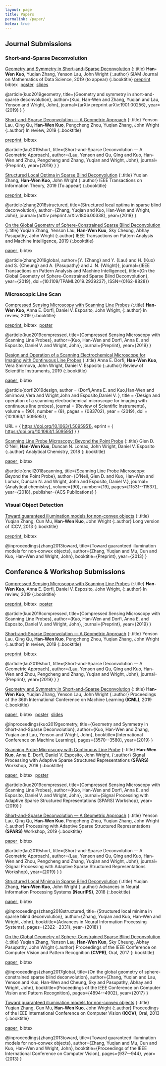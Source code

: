 ```yaml
---
layout: page
title: Papers
permalink: /paper/
ketex: true
---
```



## Journal Submissions ##

### Short-and-Sparse Deconvolution ###

[Geometry and Symmetry in Short-and-Sparse Deconvolution](https://arxiv.org/pdf/1901.00256.pdf)
{:.title}
**Han-Wen Kuo**, Yuqian Zhang, Yenson Lau, John Wright
{:.author}
SIAM Journal on Mathematics of Data Science, 2019 (to appear)
{:.booktitle}
<span class="glyphicon glyphicon-download-alt"></span><span style="margin-right:5px"><a role="button" href="https://arxiv.org/pdf/1901.00256.pdf"> preprint </a></span> <span class="glyphicon glyphicon-paperclip"></span>
<span style="margin-right:5px"><a role="button" onclick="toggle_block('bibtex-sas-long')" >bibtex</a></span> <span> <span class="glyphicon glyphicon-picture"></span> <span style="margin-right:5px"><a role="button" href="/assets/poster_SaSD.pdf">poster</a></span> <span class="glyphicon glyphicon-film"></span> <span style="margin-right:5px"><a role="button" href="/assets/slides_SaSD.pdf">slides</a></span> 

<div id="bibtex-sas-long" class="bibtex">
@article{kuo2019geometry,
  title={Geometry and symmetry in short-and-sparse deconvolution},
  author={Kuo, Han-Wen and Zhang, Yuqian and Lau, Yenson and Wright, John},
  journal={arXiv preprint arXiv:1901.00256},
  year={2019}
}
}
</div>




[Short-and-Sparse Deconvolution — A Geometric Approach](/assets/neurips_2019_sas.pdf)
{:.title}
Yenson Lau, Qing Qu, **Han-Wen Kuo**, Pengcheng Zhou, Yuqian Zhang, John Wright
{:.author}
In review, 2019
{:.booktitle}

<span class="glyphicon glyphicon-download-alt"></span><span style="margin-right:5px"><a role="button" href="/assets/neurips_2019_sas.pdf"> preprint </a></span> <span class="glyphicon glyphicon-paperclip"></span>
<span style="margin-right:5px"><a role="button" onclick="toggle_block('bibtex-sasgeo-long')" >bibtex</a></span>

<div id="bibtex-sasgeo-long" class="bibtex">
@article{lau2019short,
  title={Short-and-Sparse Deconvolution — A Geometric Approach},
  author={Lau, Yenson and Qu, Qing and Kuo, Han-Wen and Zhou, Pengcheng and Zhang, Yuqian and Wright, John},
  journal={Preprint},
  year={2019}
}
}
</div>


[Structured Local Optima in Sparse Blind Deconvolution](https://arxiv.org/pdf/1806.00338.pdf)
{:.title}
Yuqian Zhang, **Han-Wen Kuo**, John Wright
{:.author}
IEEE Transactions on Information Theory, 2019 (To appear)
{:.booktitle}

<span class="glyphicon glyphicon-download-alt"></span><span style="margin-right:5px"><a role="button" href="https://arxiv.org/pdf/1806.00338.pdf"> preprint </a></span> <span class="glyphicon glyphicon-paperclip"></span>
<span><a role="button" onclick="toggle_block('bibtex-structured-long')" >bibtex</a></span>

<div id="bibtex-structured-long" class="bibtex">
@article{zhang2018structured,
  title={Structured local optima in sparse blind deconvolution},
  author={Zhang, Yuqian and Kuo, Han-Wen and Wright, John},
  journal={arXiv preprint arXiv:1806.00338},
  year={2018}
}
</div>



[On the Global Geometry of Sphere-Constrained Sparse Blind Deconvolution](https://ieeexplore.ieee.org/document/8823055) 
{:.title}
Yuqian Zhang, Yenson Lau, **Han-Wen Kuo**, Sky Cheung, Abhay Pasupathy, John Wright
{:.author}
IEEE Transactions on Pattern Analysis and Machine Intelligence, 2019
{:.booktitle}

<span class="glyphicon glyphicon-download-alt"></span><span style="margin-right:5px"><a role="button" href="https://arxiv.org/pdf/1901.01913.pdf"> paper </a></span> <span class="glyphicon glyphicon-paperclip"></span>
<span><a role="button" onclick="toggle_block('bibtex-sphere-long')" >bibtex</a></span>

<div id="bibtex-sphere-long" class="bibtex">
@article{zhang2019global, 
author={Y. {Zhang} and Y. {Lau} and H. {Kuo} and S. {Cheung} and A. {Pasupathy} and J. N. {Wright}}, 
journal={IEEE Transactions on Pattern Analysis and Machine Intelligence}, 
title={On the Global Geometry of Sphere-Constrained Sparse Blind Deconvolution}, 
year={2019}, 
doi={10.1109/TPAMI.2019.2939237}, 
ISSN={0162-8828}}
</div>








### Microscopic Line Scan ###

[Compressed Sensing Microscopy with Scanning Line Probes](/assets/neurips_2019.pdf)
{:.title}
 **Han-Wen Kuo**, Anna E. Dorfi, Daniel V. Esposito, John Wright, 
{:.author}
In review, 2019
{:.booktitle}

<span class="glyphicon glyphicon-download-alt"></span><span style="margin-right:5px"><a role="button" href="/assets/neurips_2019.pdf" > preprint </a></span> <span class="glyphicon glyphicon-paperclip"></span>
<span style="margin-right:5px"><a role="button" onclick="toggle_block('bibtex-csclp-long')" >bibtex</a></span><span class="glyphicon glyphicon-picture"></span> <span style="margin-right:5px"><a role="button" href="/assets/poster_secmclp.pdf">poster</a></span>

<div id="bibtex-csclp-long" class="bibtex">
@article{kuo2019compressed,
  title={Compressed Sensing Microscopy with Scanning Line Probes},
  author={Kuo, Han-Wen and Dorfi, Anna E. and Esposito, Daniel V. and Wright, John},
  journal={Preprint},
  year={2019}
}
</div>




[Design and Operation of a Scanning Electrochemical Microscope for Imaging with Continuous Line Probes](https://aip.scitation.org/doi/10.1063/1.5095951)
{:.title}
Anna E. Dorfi, **Han-Wen Kuo**, Vera Smirnova, John Wright, Daniel V. Esposito
{:.author}
Review of Scientific Instruments, 2019
{:.booktitle}

<span class="glyphicon glyphicon-download-alt"></span><span style="margin-right:5px"><a role="button" href="/assets/RSI19.pdf" > paper </a></span> <span class="glyphicon glyphicon-paperclip"></span>
<span><a role="button" onclick="toggle_block('bibtex-instrument')" >bibtex</a></span>

<div id="bibtex-instrument" class="bibtex">
@article{dorfi2019design,
author = {Dorfi,Anna E.  and Kuo,Han-Wen  and Smirnova,Vera  and Wright,John  and Esposito,Daniel V. },
title = {Design and operation of a scanning electrochemical microscope for imaging with continuous line probes},
journal = {Review of Scientific Instruments},
volume = {90},
number = {8},
pages = {083702},
year = {2019},
doi = {10.1063/1.5095951},

URL = { https://doi.org/10.1063/1.5095951},
eprint = { https://doi.org/10.1063/1.5095951 }
}
</div>




[Scanning Line Probe Microscopy: Beyond the Point Probe](https://pubs.acs.org/doi/pdf/10.1021/acs.analchem.8b02852)
{:.title}
Glen D. O’Neil, **Han-Wen Kuo**, Duncan N. Lomax, John Wright, Daniel V. Esposito
{:.author}
Analytical Chemistry, 2018
{:.booktitle}

<span class="glyphicon glyphicon-download-alt"></span><span style="margin-right:5px"><a role="button" href="/assets/acs.analchem.8b02852.pdf"> paper </a></span> <span class="glyphicon glyphicon-paperclip"></span>
<span><a role="button" onclick="toggle_block('bibtex-scanning')" >bibtex</a></span>

<div id="bibtex-scanning" class="bibtex">
@article{oneil2018scanning,
  title={Scanning Line Probe Microscopy: Beyond the Point Probe},
  author={O’Neil, Glen D. and Kuo, Han-Wen and Lomax, Duncan N. and Wright, John and Esposito, Daniel V.},
  journal={Analytical chemistry},
  volume={90},
  number={19},
  pages={11531--11537},
  year={2018},
  publisher={ACS Publications}
}
</div>


### Visual Object Detection ###

[Toward guaranteed illumination models for non-convex objects](/assets/ZMKW13-pp.pdf)
{:.title}
Yuqian Zhang, Cun Mu, **Han-Wen Kuo**, John Wright
{:.author}
Long version of ICCV, 2013
{:.booktitle}

<span class="glyphicon glyphicon-download-alt"></span><span style="margin-right:5px"><a role="button" href="/assets/ZMKW13-pp.pdf"> preprint </a></span> <span class="glyphicon glyphicon-paperclip"></span>
<span><a role="button" onclick="toggle_block('bibtex-illumination-long')" >bibtex</a></span>

<div id="bibtex-illumination-long" class="bibtex">
@inproceedings{zhang2013toward,
  title={Toward guaranteed illumination models for non-convex objects},
  author={Zhang, Yuqian and Mu, Cun and Kuo, Han-Wen and Wright, John},
  booktitle={Preprint}, 
  year={2013}
}
</div>

## Conference & Workshop Submissions ##

[Compressed Sensing Microscopy with Scanning Line Probes](/assets/neurips_2019.pdf)
{:.title}
 **Han-Wen Kuo**, Anna E. Dorfi, Daniel V. Esposito, John Wright, 
{:.author}
In review, 2019
{:.booktitle}

<span class="glyphicon glyphicon-download-alt"></span><span style="margin-right:5px"><a role="button" href="/assets/neurips_2019.pdf" > preprint </a></span> <span class="glyphicon glyphicon-paperclip"></span>
<span style="margin-right:5px"><a role="button" onclick="toggle_block('bibtex-csclp')" >bibtex</a></span><span class="glyphicon glyphicon-picture"></span> <span style="margin-right:5px"><a role="button" href="/assets/poster_secmclp.pdf">poster</a></span>

<div id="bibtex-csclp" class="bibtex">
@article{kuo2019compressed,
  title={Compressed Sensing Microscopy with Scanning Line Probes},
  author={Kuo, Han-Wen and Dorfi, Anna E. and Esposito, Daniel V. and Wright, John},
  journal={Preprint},
  year={2019}
}
</div>

[Short-and-Sparse Deconvolution — A Geometric Approach](/assets/neurips_2019_sas.pdf)
{:.title}
Yenson Lau, Qing Qu, **Han-Wen Kuo**, Pengcheng Zhou, Yuqian Zhang, John Wright
{:.author}
In review, 2019
{:.booktitle}

<span class="glyphicon glyphicon-download-alt"></span><span style="margin-right:5px"><a role="button" href="/assets/neurips_2019_sas.pdf"> preprint </a></span> <span class="glyphicon glyphicon-paperclip"></span>
<span style="margin-right:5px"><a role="button" onclick="toggle_block('bibtex-sasgeo')" >bibtex</a></span>

<div id="bibtex-sasgeo" class="bibtex">
@article{lau2019short,
  title={Short-and-Sparse Deconvolution — A Geometric Approach},
  author={Lau, Yenson and Qu, Qing and Kuo, Han-Wen and Zhou, Pengcheng and Zhang, Yuqian and Wright, John},
  journal={Preprint},
  year={2019}
}
}
</div>


[Geometry and Symmetry in Short-and-Sparse Deconvolution](/assets/SaSD_icml2019.pdf)
{:.title}
**Han-Wen Kuo**,  Yuqian Zhang, Yenson Lau, John Wright
{:.author}
Proceedings of the 36th International Conference on Machine Learning **(ICML)**, 2019
{:.booktitle}

<span class="glyphicon glyphicon-download-alt"></span><span style="margin-right:5px"><a role="button" href="/assets/SaSD_icml2019.pdf"> paper </a></span> <span class="glyphicon glyphicon-paperclip"></span>
<span style="margin-right:5px"><a role="button" onclick="toggle_block('bibtex-sas')" >bibtex</a></span> <span> <span class="glyphicon glyphicon-picture"></span> <span style="margin-right:5px"><a role="button" href="/assets/poster_SaSD.pdf">poster</a></span> <span class="glyphicon glyphicon-film"></span> <span style="margin-right:5px"><a role="button" href="/assets/slides_SaSD.pdf">slides</a></span> 

<div id="bibtex-sas" class="bibtex">
@inproceedings{kuo2019geometry,
  title={Geometry and Symmetry in Short-and-Sparse Deconvolution},
  author={Kuo, Han-Wen and Zhang, Yuqian and Lau, Yenson and Wright, John},
  booktitle={International Conference on Machine Learning},
  pages={3570--3580},
  year={2019}
}
</div>

[Scanning Probe Microscopy with Continuous Line Probe](/assets/spars_2019_secmclp.pdf)
{:.title}
 **Han-Wen Kuo**, Anna E. Dorfi, Daniel V. Esposito, John Wright, 
{:.author}
Signal Processing with Adaptive Sparse Structured Representations **(SPARS)** Workshop, 2019
{:.booktitle}

<span class="glyphicon glyphicon-download-alt"></span><span style="margin-right:5px"><a role="button" href="/assets/spars_2019_secmclp.pdf" > paper </a></span> <span class="glyphicon glyphicon-paperclip"></span>
<span style="margin-right:5px"><a role="button" onclick="toggle_block('bibtex-spars-csclp')" >bibtex</a></span><span class="glyphicon glyphicon-picture"></span> <span style="margin-right:5px"><a role="button" href="/assets/poster_secmclp.pdf">poster</a></span>

<div id="bibtex-spars-csclp" class="bibtex">
@article{kuo2019compressed,
  title={Compressed Sensing Microscopy with Scanning Line Probes},
  author={Kuo, Han-Wen and Dorfi, Anna E. and Esposito, Daniel V. and Wright, John},
  journal={Signal Processing with Adaptive Sparse Structured Representations (SPARS) Workshop},
  year={2019}
}
</div>

[Short-and-Sparse Deconvolution — A Geometric Approach](/assets/spars_2019_sas.pdf)
{:.title}
Yenson Lau, Qing Qu, **Han-Wen Kuo**, Pengcheng Zhou, Yuqian Zhang, John Wright
{:.author}
Processing with Adaptive Sparse Structured Representations **(SPARS)** Workshop, 2019
{:.booktitle}

<span class="glyphicon glyphicon-download-alt"></span><span style="margin-right:5px"><a role="button" href="/assets/spars_2019_sas.pdf"> paper </a></span> <span class="glyphicon glyphicon-paperclip"></span>
<span style="margin-right:5px"><a role="button" onclick="toggle_block('bibtex-spars-sasgeo')" >bibtex</a></span>

<div id="bibtex-spars-sasgeo" class="bibtex">
@article{lau2019short,
  title={Short-and-Sparse Deconvolution — A Geometric Approach},
  author={Lau, Yenson and Qu, Qing and Kuo, Han-Wen and Zhou, Pengcheng and Zhang, Yuqian and Wright, John},
  journal={Signal Processing with Adaptive Sparse Structured Representations Workshop},
  year={2019}
}
}
</div>



[Structured Local Minima in Sparse Blind Deconvolution](http://papers.nips.cc/paper/7500-structured-local-minima-in-sparse-blind-deconvolution.pdf)
{:.title}
Yuqian Zhang, **Han-Wen Kuo**, John Wright
{:.author}
Advances in Neural Information Processing Systems **(NeurIPS)**, 2018
{:.booktitle}

<span class="glyphicon glyphicon-download-alt"></span><span style="margin-right:5px"><a role="button" href="http://papers.nips.cc/paper/7500-structured-local-minima-in-sparse-blind-deconvolution.pdf"> paper </a></span> <span class="glyphicon glyphicon-paperclip"></span>
<span><a role="button" onclick="toggle_block('bibtex-structured')" >bibtex</a></span>

<div id="bibtex-structured" class="bibtex">
@inproceedings{zhang2018structured,
  title={Structured local minima in sparse blind deconvolution},
  author={Zhang, Yuqian and Kuo, Han-Wen and Wright, John},
  booktitle={Advances in Neural Information Processing Systems},
  pages={2322--2331},
  year={2018}
}
</div>


[On the Global Geometry of Sphere-Constrained Sparse Blind Deconvolution](http://openaccess.thecvf.com/content_cvpr_2017/papers/Zhang_On_the_Global_CVPR_2017_paper.pdf) 
{:.title}
Yuqian Zhang, Yenson Lau, **Han-Wen Kuo**, Sky Cheung, Abhay Pasupathy, John Wright
{:.author}
Proceedings of the IEEE Conference on Computer Vision and Pattern Recognition **(CVPR)**, Oral, 2017
{:.booktitle}

<span class="glyphicon glyphicon-download-alt"></span><span style="margin-right:5px"><a role="button" href="http://openaccess.thecvf.com/content_cvpr_2017/papers/Zhang_On_the_Global_CVPR_2017_paper.pdf"> paper </a></span> <span class="glyphicon glyphicon-paperclip"></span>
<span><a role="button" onclick="toggle_block('bibtex-sphere')" >bibtex</a></span>

<div id="bibtex-sphere" class="bibtex">
@inproceedings{zhang2017global,
  title={On the global geometry of sphere-constrained sparse blind deconvolution},
  author={Zhang, Yuqian and Lau, Yenson and Kuo, Han-Wen and Cheung, Sky and Pasupathy, Abhay and Wright, John},
  booktitle={Proceedings of the IEEE Conference on Computer Vision and Pattern Recognition},
  pages={4894--4902},
  year={2017}
}
</div>


[Toward guaranteed illumination models for non-convex objects](https://www.cv-foundation.org/openaccess/content_iccv_2013/papers/Zhang_Toward_Guaranteed_Illumination_2013_ICCV_paper.pdf)
{:.title}
Yuqian Zhang, Cun Mu, **Han-Wen Kuo**, John Wright
{:.author}
Proceedings of the IEEE International Conference on Computer Vision **(ICCV)**, Oral,  2013
{:.booktitle}

<span class="glyphicon glyphicon-download-alt"></span><span style="margin-right:5px"><a role="button" href="https://www.cv-foundation.org/openaccess/content_iccv_2013/papers/Zhang_Toward_Guaranteed_Illumination_2013_ICCV_paper.pdf"> paper </a></span> <span class="glyphicon glyphicon-paperclip"></span>
<span><a role="button" onclick="toggle_block('bibtex-illumination')" >bibtex</a></span>

<div id="bibtex-illumination" class="bibtex">
@inproceedings{zhang2013toward,
  title={Toward guaranteed illumination models for non-convex objects},
  author={Zhang, Yuqian and Mu, Cun and Kuo, Han-Wen and Wright, John},
  booktitle={Proceedings of the IEEE International Conference on Computer Vision}, 
  pages={937--944},
  year={2013}
}
</div>
